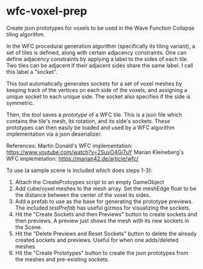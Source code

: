 # wfc-voxel-prep
Create json prototypes for voxels to be used in the Wave Function Collapse tiling algorithm.

In the WFC procedural generation algorithm (specifically its tiling variant), a set of tiles is defined, along with certain adjacency constraints.
One can define adjacency constraints by applying a label to the sides of each tile. Two tiles can be adjacent if their adjacent sides share the same label.
I call this label a "socket". 

This tool automatically generates sockets for a set of voxel meshes by keeping track of the vertices on each side of the voxels, and
assigning a unique socket to each unique side. The socket also specifies if the side is symmetric. 

Then, the tool saves a *prototype* of a WFC tile. This is a json file which contains the tile's mesh, its rotation, and its side's sockets. These prototypes
can then easily be loaded and used by a WFC algorithm implementation via a json deserializer.

References:
Martin Donald's WFC implementation: https://www.youtube.com/watch?v=2SuvO4Gi7uY
Marian Kleineberg's WFC implemetation: https://marian42.de/article/wfc/

To use (a sample scene is included which does steps 1-3):

1. Attach the CreateProtoypes script to an empty GameObject
2. Add cube/voxel meshes to the mesh array. Set the meshEdge float to be the distance between the center of the voxel its sides.
3. Add a prefab to use as the base for generating the prototype previews. The included _testPrefab_ has useful gizmos for visualizing the sockets.
4. Hit the "Create Sockets and then Previews" button to create sockets and then previews. A preview just shows the mesh with its new sockets in the Scene.
5. Hit the "Delete Previews and Reset Sockets" button to delete the already created sockets and previews. Useful for when one adds/deleted meshes.
6. Hit the "Create Prototypes" button to create the json prototypes from the meshes and pre-existing sockets.
